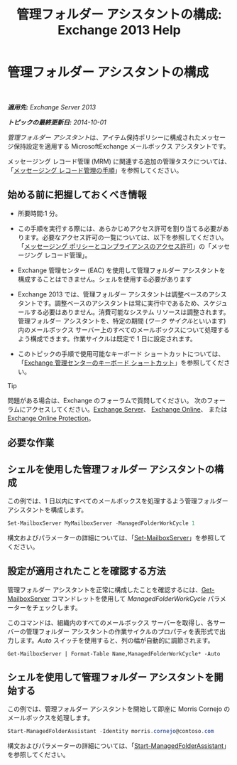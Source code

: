 ﻿---
title: '管理フォルダー アシスタントの構成: Exchange 2013 Help'
TOCTitle: 管理フォルダー アシスタントの構成
ms:assetid: 9fcfb9b6-bd24-4218-a163-bc599cd5476a
ms:mtpsurl: https://technet.microsoft.com/ja-jp/library/Bb123958(v=EXCHG.150)
ms:contentKeyID: 49896390
ms.date: 04/24/2018
mtps_version: v=EXCHG.150
ms.translationtype: HT
---

# 管理フォルダー アシスタントの構成

 

_**適用先:** Exchange Server 2013_

_**トピックの最終更新日:** 2014-10-01_

*管理フォルダー アシスタント*は、アイテム保持ポリシーに構成されたメッセージ保持設定を適用する MicrosoftExchange メールボックス アシスタントです。

メッセージング レコード管理 (MRM) に関連する追加の管理タスクについては、「[メッセージング レコード管理の手順](messaging-records-management-procedures-exchange-2013-help.md)」を参照してください。

## 始める前に把握しておくべき情報

  - 所要時間:1 分。

  - この手順を実行する際には、あらかじめアクセス許可を割り当てる必要があります。必要なアクセス許可の一覧については、以下を参照してください。「[メッセージング ポリシーとコンプライアンスのアクセス許可](messaging-policy-and-compliance-permissions-exchange-2013-help.md)」の「メッセージング レコード管理」。

  - Exchange 管理センター (EAC) を使用して管理フォルダー アシスタントを構成することはできません。シェルを使用する必要があります

  - Exchange 2013 では、管理フォルダー アシスタントは調整ベースのアシスタントです。調整ベースのアシスタントは常に実行中であるため、スケジュールする必要はありません。消費可能なシステム リソースは調整されます。管理フォルダー アシスタントを、特定の期間 (*ワーク サイクル*といいます) 内のメールボックス サーバー上のすべてのメールボックスについて処理するよう構成できます。作業サイクルは既定で 1 日に設定されます。

  - このトピックの手順で使用可能なキーボード ショートカットについては、「[Exchange 管理センターのキーボード ショートカット](keyboard-shortcuts-in-the-exchange-admin-center-exchange-online-protection-help.md)」を参照してください。


> [!TIP]
> 問題がある場合は、Exchange のフォーラムで質問してください。 次のフォーラムにアクセスしてください。<A href="https://go.microsoft.com/fwlink/p/?linkid=60612">Exchange Server</A>、 <A href="https://go.microsoft.com/fwlink/p/?linkid=267542">Exchange Online</A>、 または <A href="https://go.microsoft.com/fwlink/p/?linkid=285351">Exchange Online Protection</A>。



## 必要な作業

## シェルを使用した管理フォルダー アシスタントの構成

この例では、1 日以内にすべてのメールボックスを処理するよう管理フォルダー アシスタントを構成します。

```powershell
Set-MailboxServer MyMailboxServer -ManagedFolderWorkCycle 1
```

構文およびパラメーターの詳細については、「[Set-MailboxServer](https://technet.microsoft.com/ja-jp/library/aa998651\(v=exchg.150\))」を参照してください。

## 設定が適用されたことを確認する方法

管理フォルダー アシスタントを正常に構成したことを確認するには、[Get-MailboxServer](https://technet.microsoft.com/ja-jp/library/bb123539\(v=exchg.150\)) コマンドレットを使用して *ManagedFolderWorkCycle* パラメーターをチェックします。

このコマンドは、組織内のすべてのメールボックス サーバーを取得し、各サーバーの管理フォルダー アシスタントの作業サイクルのプロパティを表形式で出力します。*Auto* スイッチを使用すると、列の幅が自動的に調節されます。

    Get-MailboxServer | Format-Table Name,ManagedFolderWorkCycle* -Auto

## シェルを使用して管理フォルダー アシスタントを開始する

この例では、管理フォルダー アシスタントを開始して即座に Morris Cornejo のメールボックスを処理します。

```powershell
Start-ManagedFolderAssistant -Identity morris.cornejo@contoso.com
```

構文およびパラメーターの詳細については、「[Start-ManagedFolderAssistant](https://technet.microsoft.com/ja-jp/library/aa998864\(v=exchg.150\))」を参照してください。

